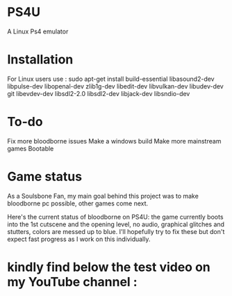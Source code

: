 # PS4U
A Linux Ps4 emulator 
# Installation 
For Linux users use : sudo apt-get install build-essential libasound2-dev libpulse-dev libopenal-dev zlib1g-dev libedit-dev libvulkan-dev libudev-dev git libevdev-dev libsdl2-2.0 libsdl2-dev libjack-dev libsndio-dev

# To-do 
Fix more bloodborne issues
Make a windows build 
Make more mainstream games Bootable 

# Game status 

As a Soulsbone Fan, my main goal behind this project was to make bloodborne pc possible, other games come next.

Here's the current status of bloodborne on PS4U: the game currently boots into the 1st cutscene and the opening level, no audio, graphical glitches and stutters, colors are messed up to blue. I'll hopefully try to fix these but don't expect fast progress as I work on this individually. 

# kindly find below the test video on my YouTube channel :


